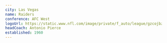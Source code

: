 ```yaml
---
city: Las Vegas
name: Raiders
conference: AFC West
logoUrl: https://static.www.nfl.com/image/private/f_auto/league/gzcojbzcyjgubgyb6xf2
headCoach: Antonio Pierce
established: 1960
---
```

